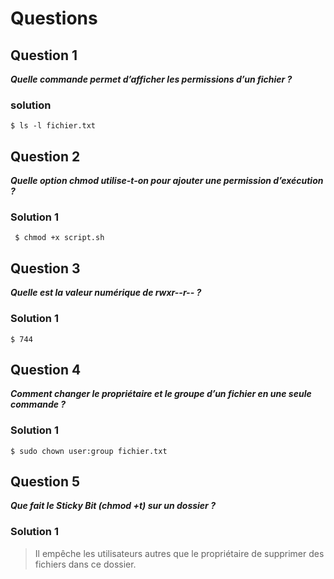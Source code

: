 # Questions

## Question 1
***Quelle commande permet d’afficher les permissions d’un fichier ?***

### solution 

```
$ ls -l fichier.txt
```


## Question 2
***Quelle option chmod utilise-t-on pour ajouter une permission d’exécution ?***

### Solution 1
```
 $ chmod +x script.sh
```


## Question 3
***Quelle est la valeur numérique de rwxr--r-- ?***

### Solution 1

```
$ 744
```

## Question 4
***Comment changer le propriétaire et le groupe d’un fichier en une seule commande ?***

### Solution 1
```
$ sudo chown user:group fichier.txt
```

## Question 5
***Que fait le Sticky Bit (chmod +t) sur un dossier ?***

### Solution 1
> Il empêche les utilisateurs autres que le propriétaire de supprimer des fichiers dans ce dossier.



